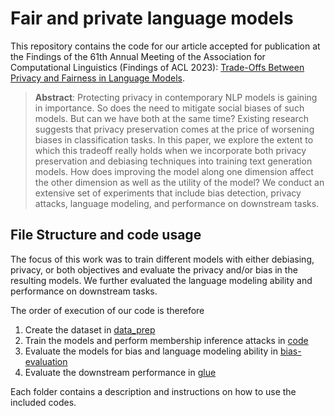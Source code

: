 # Fair and private language models

This repository contains the code for our article accepted for publication at the Findings of the 61th
Annual Meeting of the Association for Computational Linguistics (Findings of ACL 2023): [Trade-Offs Between Privacy and Fairness in Language Models](https://arxiv.org/pdf/2305.14936.pdf).

> **Abstract**: 
> Protecting privacy in contemporary NLP models is gaining in importance. So does the need to mitigate social biases of such models. But can we have both at the same time? Existing research suggests that privacy preservation comes at the price of worsening biases in classification tasks. In this paper, we explore the extent to which this tradeoff really holds when we incorporate both privacy preservation and debiasing techniques into training text generation models. How does improving the model along one dimension affect the other dimension as well as the utility of the model? We conduct an extensive set of experiments that include bias detection, privacy attacks, language modeling, and performance on downstream tasks.

## File Structure and code usage
The focus of this work was to train different models with either debiasing, privacy, or both objectives and evaluate the privacy and/or bias in the resulting models. We further evaluated the language modeling ability and performance on downstream tasks.

The order of execution of our code is therefore 
1. Create the dataset in [data_prep](https://github.com/cleolotta/fair-and-private-lm/tree/main/data_prep)
2. Train the models and perform membership inference attacks in [code](https://github.com/cleolotta/fair-and-private-lm/tree/main/code)
3. Evaluate the models for bias and language modeling ability in [bias-evaluation](https://github.com/cleolotta/fair-and-private-lm/tree/main/bias-evaluation)
4. Evaluate the downstream performance in [glue](https://github.com/cleolotta/fair-and-private-lm/tree/main/glue)

Each folder contains a description and instructions on how to use the included codes.
